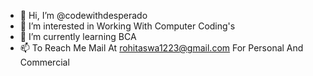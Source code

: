 - 👋 Hi, I’m @codewithdesperado
- 👀 I’m interested in Working With Computer Coding's
- 🌱 I’m currently learning BCA
- 📫 To Reach Me Mail At rohitaswa1223@gmail.com For Personal And Commercial

<!---
codewithdesperado/codewithdesperado is a ✨ special ✨ repository because its `README.md` (this file) appears on your GitHub profile.
You can click the Preview link to take a look at your changes.
--->
